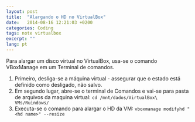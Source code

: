 ```yaml
---
layout: post
title:  "Alargando o HD no VirtualBox"
date:   2014-08-16 12:21:03 +0200
categories: Coding
tags: note virtualbox
excerpt: ""
lang: pt
---
```


Para alargar um disco virtual no VirtualBox, usa-se o comando VBoxManage em um Terminal de comandos.


1. Primeiro, desliga-se a máquina virtual - assegurar que o estado está definido como desligado, não salvo.
2. Em segundo lugar, abre-se o terminal de Comandos e vai-se para pasta de arquivos da maquina virtual: `cd /mnt/dados/VirtualBox\ VMs/Ruindows/`
3. Executa-se o comando para alargar o HD da VM: `vboxmanage modifyhd "<hd name>" --resize`
